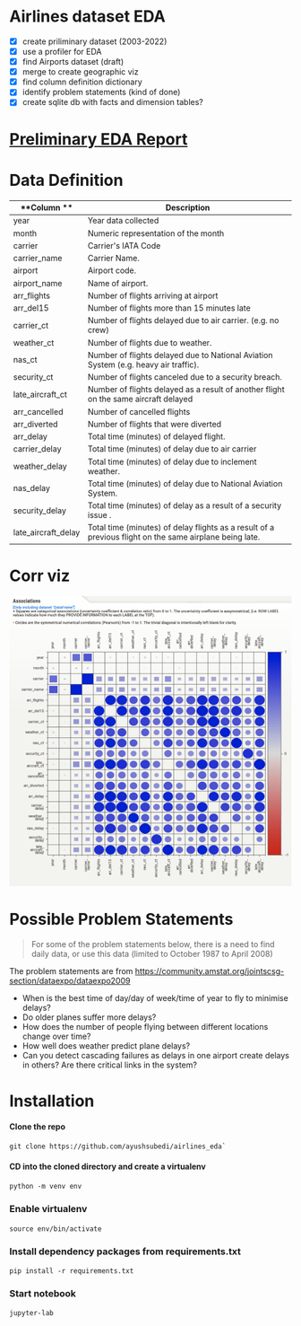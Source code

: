 # Airlines dataset EDA

- [x] create priliminary dataset (2003-2022)
- [x] use a profiler for EDA
- [x] find Airports dataset (draft)
- [x] merge to create geographic viz
- [x] find column definition dictionary
- [x] identify problem statements (kind of done)
- [x] create sqlite db with facts and dimension tables? 

# [Preliminary EDA Report](https://htmlpreview.github.io/?https://github.com/ayushsubedi/airlines_eda/blob/main/profiler_reports/eda_report_sweetviz.html)

# Data Definition
| **Column **         | **Description**                                                                                         |
|---------------------|---------------------------------------------------------------------------------------------------------|
| year                | Year data collected                                                                                     |
| month               | Numeric representation of the month                                                                     |
| carrier             | Carrier's IATA Code                                                                                     |
| carrier_name        | Carrier Name.                                                                                           |
| airport             | Airport code.                                                                                           |
| airport_name        | Name of airport.                                                                                        |
| arr_flights         | Number of flights arriving at airport                                                                   |
| arr_del15           | Number of flights more than 15 minutes late                                                             |
| carrier_ct          | Number of flights delayed due to air carrier. (e.g. no crew)                                            |
| weather_ct          | Number of flights due to weather.                                                                       |
| nas_ct              | Number of flights delayed due to National Aviation System (e.g. heavy air traffic).                     |
| security_ct         | Number of flights canceled due to a security breach.                                                    |
| late_aircraft_ct    | Number of flights delayed as a result of another flight on the same aircraft delayed                    |
| arr_cancelled       | Number of cancelled flights                                                                             |
| arr_diverted        | Number of flights that were diverted                                                                    |
| arr_delay           | Total time (minutes) of delayed flight.                                                                 |
| carrier_delay       | Total time (minutes) of delay due to air carrier                                                        |
| weather_delay       | Total time (minutes) of delay due to inclement weather.                                                 |
| nas_delay           | Total time (minutes) of delay due to National Aviation System.                                          |
| security_delay      | Total time (minutes) of delay as a result of a security issue .                                         |
| late_aircraft_delay | Total time (minutes) of delay flights as a result of a previous flight on the same airplane being late. |

# Corr viz

![](assets/corr.png)



# Possible Problem Statements
> For some of the problem statements below, there is a need to find daily data, or use this data (limited to October 1987 to April 2008)

The problem statements are from https://community.amstat.org/jointscsg-section/dataexpo/dataexpo2009

- When is the best time of day/day of week/time of year to fly to minimise delays?
- Do older planes suffer more delays?
- How does the number of people flying between different locations change over time?
- How well does weather predict plane delays?
- Can you detect cascading failures as delays in one airport create delays in others? Are there critical links in the system?

# Installation

#### Clone the repo

```
git clone https://github.com/ayushsubedi/airlines_eda`
```

#### CD into the cloned directory and create a virtualenv

```
python -m venv env
```

### Enable virtualenv

```
source env/bin/activate
```

### Install dependency packages from requirements.txt

```
pip install -r requirements.txt
```

### Start notebook

```
jupyter-lab
```

